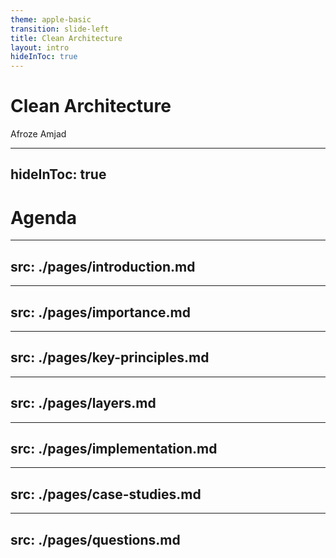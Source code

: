 ```yaml
---
theme: apple-basic
transition: slide-left
title: Clean Architecture
layout: intro
hideInToc: true
---
```


# Clean Architecture

<div class="abs-br m-6">
  <span class="font-700">
    Afroze Amjad
  </span>
  <a href="https://github.com/afroze9" target="_blank" alt="GitHub"
    class="text-xl slidev-icon-btn opacity-50 !border-none !hover:text-white">
    <carbon-logo-github />
  </a>
</div>

---
hideInToc: true
---

# Agenda
<Toc />

---
src: ./pages/introduction.md
---

---
src: ./pages/importance.md
---

---
src: ./pages/key-principles.md
---

---
src: ./pages/layers.md
---

---
src: ./pages/implementation.md
---

---
src: ./pages/case-studies.md
---

---
src: ./pages/questions.md
---